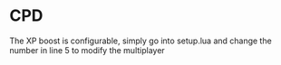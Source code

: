 # CPD
The XP boost is configurable, simply go into setup.lua and change the number in line 5 to modify the multiplayer

